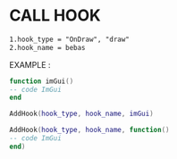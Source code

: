 # CALL HOOK
```markdown
1.hook_type = "OnDraw", "draw"
2.hook_name = bebas
```

EXAMPLE :
```lua
function imGui()
-- code ImGui
end

AddHook(hook_type, hook_name, imGui)
```
```lua
AddHook(hook_type, hook_name, function()
-- code ImGui
end)
```
